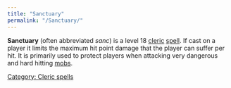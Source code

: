 ```yaml
---
title: "Sanctuary"
permalink: "/Sanctuary/"
---
```


**Sanctuary** (often abbreviated *sanc*) is a level 18
[cleric](cleric "wikilink") [spell](spell "wikilink"). If cast on a
player it limits the maximum hit point damage that the player can suffer
per hit. It is primarily used to protect players when attacking very
dangerous and hard hitting [mobs](mob "wikilink").

[Category: Cleric spells](Category:_Cleric_spells "wikilink")
